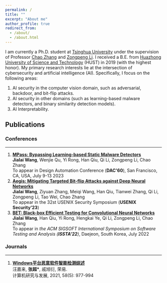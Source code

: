 ```yaml
---
permalink: /
title: ""
excerpt: "About me"
author_profile: true
redirect_from: 
  - /about/
  - /about.html
---
```


I am currently a Ph.D. student at [Tsinghua University](https://www.tsinghua.edu.cn/en/) under the supervision of Professor [Chao Zhang](https://netsec.ccert.edu.cn/people/chaoz) and [Zongpeng Li](https://scholar.google.com/citations?user=UnsBY_AAAAAJ&hl=zh-CN). I received a B.E. from [Huazhong University of Science and Technology](https://english.hust.edu.cn/) (HUST) in 2019 (with the highest honor). 
My primary research interests lie at the intersection of cybersecurity and artificial intelligence (AI). Specifically, I focus on the following areas:

1. AI security in the computer vision domain, such as adversarial, backdoor, and bit-flip attacks.
2. AI security in other domains (such as learning-based malware detectors, and binary similarity detection models).
3. AI Interpretability.

Publications
------------------
### Conferences 
------------------
1.	[**MPass: Bypassing Learning-based Static Malware Detectors**](/chs/publications/23-MPass)  
    **Jialai Wang**, Wenjie Qu, Yi Rong, Han Qiu, Qi Li, Zongpeng Li, Chao Zhang\
    To appear in Design Automation Conference (__DAC'60__), San Francisco, CA, USA, July 9-13 2023
2.	[**Aegis: Mitigating Targeted Bit-flip Attacks against Deep Neural Networks**](/chs/publications/23-Aegis)  
    **Jialai Wang**, Ziyuan Zhang, Meiqi Wang, Han Qiu, Tianwei Zhang, Qi Li, Zongpeng Li, Tao Wei, Chao Zhang\
    To appear in the 32st USENIX Security Symposium (__USENIX Security’23__)
3.	[**BET: Black-box Efficient Testing for Convolutional Neural Networks**](/chs/publications/issta22-bet)  
    **Jialai Wang**, Han Qiu, Yi Rong, Hengkai Ye, Qi Li, Zongpeng Li, Chao Zhang\
    To appear in _the ACM SIGSOFT International Symposium on Software Testing and Analysis (**ISSTA'22**)_, Daejeon, South Korea, July 2022

### Journals  
------------------
1.  [**Windows平台恶意软件智能检测综述**](https://crad.ict.ac.cn/CN/10.7544/issn1000-1239.2021.20200964)  
    汪嘉来, __张超\*__, 戚旭衍, 荣易.    
    计算机研究与发展, 2021, 58(5): 977-994 



